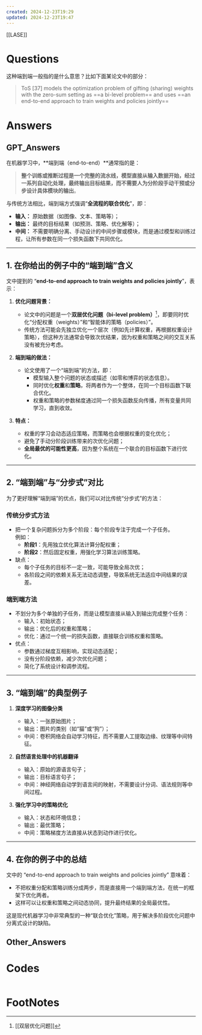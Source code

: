 ```yaml
---
created: 2024-12-23T19:29
updated: 2024-12-23T19:47
---
```

[[LASE]]

# Questions
这种端到端一般指的是什么意思？比如下面某论文中的部分：

> ToS [37] models the optimization problem of gifting (sharing) weights with the zero-sum setting as ==a bi-level problem== and uses ==an end-to-end approach to train weights and policies jointly==

# Answers

## GPT_Answers
在机器学习中，**端到端（end-to-end）**通常指的是：

> **整个训练或推断过程是一个完整的流水线，模型直接从输入数据开始，经过一系列自动化处理，最终输出目标结果，而不需要人为分阶段手动干预或分步设计具体模块的输出**。

与传统方法相比，端到端方式强调“**全流程的联合优化**”，即：  
- **输入：** 原始数据（如图像、文本、策略等）；  
- **输出：** 最终的目标结果（如预测、策略、优化解等）；  
- **中间：** 不需要明确分离、手动设计的中间步骤或模块，而是通过模型和训练过程，让所有参数在同一个损失函数下共同优化。

---

## 1. 在你给出的例子中的“端到端”含义

文中提到的 “**end-to-end approach to train weights and policies jointly**”，表示：

1. **优化问题背景：**  
   - 论文中的问题是一个**双层优化问题（bi-level problem）**[^1]，即要同时优化“分配权重（weights）”和“智能体的策略（policies）”。  
   - 传统方法可能会先独立优化一个层次（例如先计算权重，再根据权重设计策略），但这种方法通常会导致次优结果，因为权重和策略之间的交互关系没有被充分考虑。

2. **端到端的做法：**  
   - 论文使用了一个“端到端”的方法，即：  
     - 模型输入整个问题的状态或描述（如零和博弈的状态信息）。  
     - 同时优化**权重**和**策略**，将两者作为一个整体，在同一个目标函数下联合优化。  
     - 权重和策略的参数梯度通过同一个损失函数反向传播，所有变量共同学习，直到收敛。  

3. **特点：**  
   - 权重的学习会动态适应策略，而策略也会根据权重的变化优化；  
   - 避免了手动分阶段训练带来的次优化问题；  
   - **全局最优的可能性更高**，因为整个系统在一个联合的目标函数下进行优化。

---

## 2. “端到端”与“分步式”对比

为了更好理解“端到端”的优点，我们可以对比传统“分步式”的方法：

### **传统分步式方法**
- 把一个复杂问题拆分为多个阶段：每个阶段专注于完成一个子任务。  
  例如：  
  - **阶段1**：先用独立优化算法计算分配权重；  
  - **阶段2**：然后固定权重，用强化学习算法训练策略。  
- 缺点：  
  - 每个子任务的目标不一定一致，可能导致全局次优；  
  - 各阶段之间的依赖关系无法动态调整，导致系统无法适应中间结果的误差。

### **端到端方法**
- 不划分为多个单独的子任务，而是让模型直接从输入到输出完成整个任务：  
  - 输入：初始状态；  
  - 输出：优化后的权重和策略；  
  - 优化：通过一个统一的损失函数，直接联合训练权重和策略。
- 优点：  
  - 参数通过梯度互相影响，实现动态适配；  
  - 没有分阶段依赖，减少次优化问题；  
  - 简化了系统设计和调参流程。

---

## 3. “端到端”的典型例子

1. **深度学习的图像分类**
   - 输入：一张原始图片；  
   - 输出：图片的类别（如“猫”或“狗”）；  
   - 中间：卷积网络会自动学习特征，而不需要人工提取边缘、纹理等中间特征。

2. **自然语言处理中的机器翻译**
   - 输入：原始的源语言句子；  
   - 输出：目标语言句子；  
   - 中间：神经网络自动学到语言间的映射，不需要设计分词、语法规则等中间过程。

3. **强化学习中的策略优化**
   - 输入：状态和环境信息；  
   - 输出：最优策略；  
   - 中间：策略梯度方法直接从状态到动作进行优化。

---

## 4. 在你的例子中的总结

文中的 “end-to-end approach to train weights and policies jointly” 意味着：  
- 不把权重分配和策略训练分成两步，而是直接用一个端到端方法，在统一的框架下优化两者。  
- 这样可以让权重和策略之间动态协同，提升最终结果的全局最优性。

这是现代机器学习中非常典型的一种“联合优化”策略，用于解决多阶段优化问题中分离式设计的缺陷。

## Other_Answers


# Codes

```python

```


# FootNotes

[^1]: [[双层优化问题]]